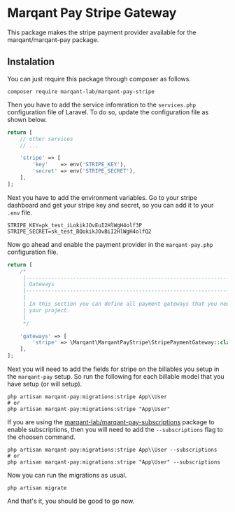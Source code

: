 # Marqant Pay Stripe Gateway

This package makes the stripe payment provider available for the marqant/marqant-pay package.

## Instalation

You can just require this package through composer as follows.

```shell script
composer require marqant-lab/marqant-pay-stripe
```

Then you have to add the service infomration to the `services.php` configuration file of Laravel. To do so, update
 the configuration file as shown below.
 
```php
return [
    // other services
    // ...

    'stripe' => [
        'key'    => env('STRIPE_KEY'),
        'secret' => env('STRIPE_SECRET'),
    ],
];
```

Next you have to add the environment variables. Go to your stripe dashboard and get your stripe key and secret, so
 you can add it to your `.env` file.

```dotenv
STRIPE_KEY=pk_test_iLokikJOvEuI2HlWgH4olf3P
STRIPE_SECRET=sk_test_BQokikJOvBiI2HlWgH4olfQ2
```

Now go ahead and enable the payment provider in the `marqant-pay.php` configuration file.

```php
return [
    /*
     |--------------------------------------------------------------------------
     | Gateways
     |--------------------------------------------------------------------------
     |
     | In this section you can define all payment gateways that you need for
     | your project.
     |
     */

    'gateways' => [
        'stripe' => \Marqant\MarqantPayStripe\StripePaymentGateway::class,
    ],
];
```

Next you will need to add the fields for stripe on the billables you setup in the `marqant-pay` setup. So run the
 following for each billable model that you have setup (or will setup).
 
```shell script
php artisan marqant-pay:migrations:stripe App\\User
# or
php artisan marqant-pay:migrations:stripe "App\User"
```

If you are using the [marqant-lab/marqant-pay-subscriptions](https://github.com/marqant-lab/marqant-pay-subscriptions
) package to enable subscriptions, then you will need to add the `--subscriptions` flag to the choosen command.
 
```shell script
php artisan marqant-pay:migrations:stripe App\\User --subscriptions
# or
php artisan marqant-pay:migrations:stripe "App\User" --subscriptions
```

Now you can run the migrations as usual.

```shell script
php artisan migrate
```

And that's it, you should be good to go now.